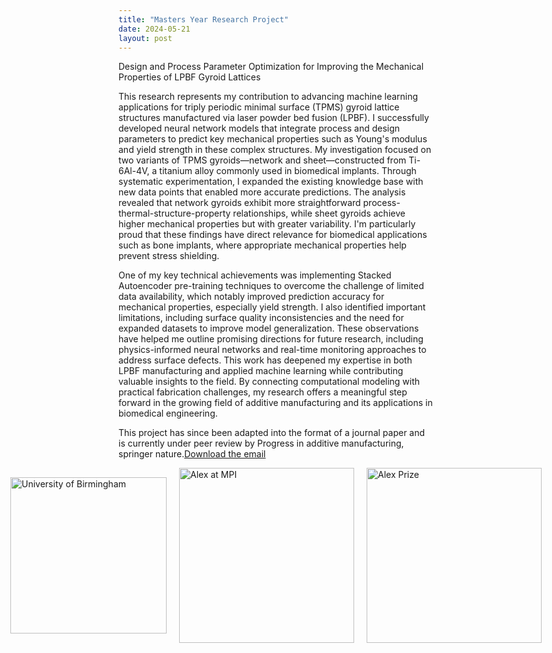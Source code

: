 ```yaml
---
title: "Masters Year Research Project"
date: 2024-05-21
layout: post
---
```

Design and Process Parameter Optimization for Improving the Mechanical Properties of LPBF Gyroid Lattices

This research represents my contribution to advancing machine learning applications for triply periodic minimal surface (TPMS) gyroid lattice structures manufactured via laser powder bed fusion (LPBF). 
I successfully developed neural network models that integrate process and design parameters to predict key mechanical properties such as Young's modulus and yield strength in these complex structures.
My investigation focused on two variants of TPMS gyroids—network and sheet—constructed from Ti-6Al-4V, a titanium alloy commonly used in biomedical implants. 
Through systematic experimentation, I expanded the existing knowledge base with new data points that enabled more accurate predictions. The analysis revealed that network gyroids exhibit more straightforward process-thermal-structure-property relationships, while sheet gyroids achieve higher mechanical properties but with greater variability. I'm particularly proud that these findings have direct relevance for biomedical applications such as bone implants, where appropriate mechanical properties help prevent stress shielding.

One of my key technical achievements was implementing Stacked Autoencoder pre-training techniques to overcome the challenge of limited data availability, which notably improved prediction accuracy for mechanical properties, especially yield strength. 
I also identified important limitations, including surface quality inconsistencies and the need for expanded datasets to improve model generalization. 
These observations have helped me outline promising directions for future research, including physics-informed neural networks and real-time monitoring approaches to address surface defects.
This work has deepened my expertise in both LPBF manufacturing and applied machine learning while contributing valuable insights to the field.
By connecting computational modeling with practical fabrication challenges, my research offers a meaningful step forward in the growing field of additive manufacturing and its applications in biomedical engineering.

This project has since been adapted into the format of a journal paper and is currently under peer review by Progress in additive manufacturing, springer nature.<a href="https://alexdawes-01.github.io/AlexDawes-Engineering_Portfolio/assets/files/Progress in Additive Manufacturing_ Decision on _Design and Process Parameter Optimization for Improving the Mechanical Properties of LPBF Gyroid Lattices_.eml" download>Download the email</a>

<div style="display: flex; gap: 20px; align-items: center; justify-content: center;">
  <img src="https://alexdawes-01.github.io/AlexDawes-Engineering_Portfolio/assets/images/UOB-logo.PNG" alt="University of Birmingham" width="250" />
  <img src="https://alexdawes-01.github.io/AlexDawes-Engineering_Portfolio/assets/images/Alex_MPI.PNG" alt="Alex at MPI" width="280" />
  <img src="https://alexdawes-01.github.io/AlexDawes-Engineering_Portfolio/assets/images/Alex-Prize.PNG" alt="Alex Prize" width="280" />
</div>
